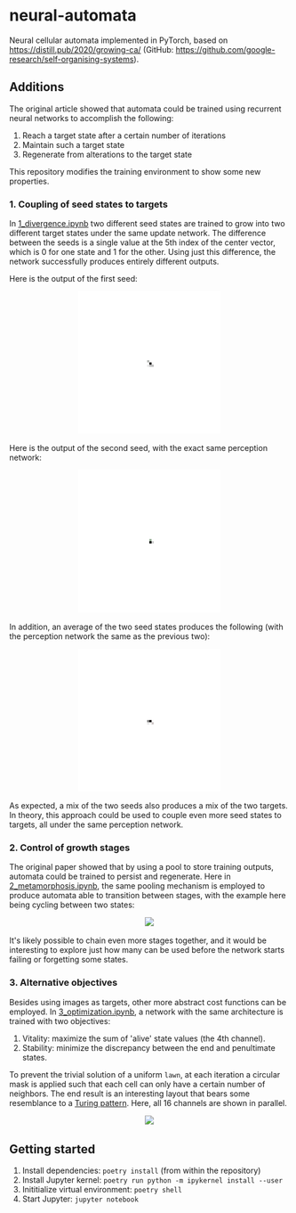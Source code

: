 # neural-automata

Neural cellular automata implemented in PyTorch, based on https://distill.pub/2020/growing-ca/ (GitHub: https://github.com/google-research/self-organising-systems).

## Additions

The original article showed that automata could be trained using recurrent neural networks to accomplish the following:

1. Reach a target state after a certain number of iterations
2. Maintain such a target state
3. Regenerate from alterations to the target state

This repository modifies the training environment to show some new properties.

### 1. Coupling of seed states to targets

In [1_divergence.ipynb](https://github.com/kevinhu/neural-automata/blob/master/notebooks/1_divergence.ipynb) two different seed states are trained to grow into two different target states under the same update network. The difference between the seeds is a single value at the 5th index of the center vector, which is 0 for one state and 1 for the other. Using just this difference, the network successfully produces entirely different outputs.

Here is the output of the first seed:

<p align="center">
  <img src="https://github.com/kevinhu/neural-automata/blob/master/videos/divergence_seed_1_colors.gif">
</p>

Here is the output of the second seed, with the exact same perception network:

<p align="center">
  <img src="https://github.com/kevinhu/neural-automata/blob/master/videos/divergence_seed_2_colors.gif">
</p>

In addition, an average of the two seed states produces the following (with the perception network the same as the previous two):

<p align="center">
  <img src="https://github.com/kevinhu/neural-automata/blob/master/videos/divergence_seed_mix_colors.gif">
</p>

As expected, a mix of the two seeds also produces a mix of the two targets. In theory, this approach could be used to couple even more seed states to targets, all under the same perception network.

### 2. Control of growth stages

The original paper showed that by using a pool to store training outputs, automata could be trained to persist and regenerate. Here in [2_metamorphosis.ipynb](https://github.com/kevinhu/neural-automata/blob/master/notebooks/2_metamorphosis.ipynb), the same pooling mechanism is employed to produce automata able to transition between stages, with the example here being cycling between two states:

<p align="center">
  <img src="https://github.com/kevinhu/neural-automata/blob/master/videos/metamorphosis_colors.gif">
</p>

It's likely possible to chain even more stages together, and it would be interesting to explore just how many can be used before the network starts failing or forgetting some states.

### 3. Alternative objectives

Besides using images as targets, other more abstract cost functions can be employed. In [3_optimization.ipynb](https://github.com/kevinhu/neural-automata/blob/master/notebooks/3_optimization.ipynb), a network with the same architecture is trained with two objectives:

1. Vitality: maximize the sum of 'alive' state values (the 4th channel).
2. Stability: minimize the discrepancy between the end and penultimate states.

To prevent the trivial solution of a uniform `lawn`, at each iteration a circular mask is applied such that each cell can only have a certain number of neighbors. The end result is an interesting layout that bears some resemblance to a [Turing pattern](https://en.wikipedia.org/wiki/Turing_pattern). Here, all 16 channels are shown in parallel.

<p align="center">
  <img src="https://github.com/kevinhu/neural-automata/blob/master/videos/optimization_channels.gif">
</p>

## Getting started

1. Install dependencies: `poetry install` (from within the repository)
2. Install Jupyter kernel: `poetry run python -m ipykernel install --user`
2. Inititialize virtual environment: `poetry shell`
3. Start Jupyter: `jupyter notebook`
